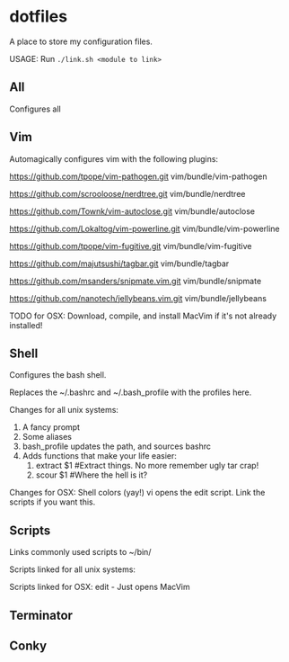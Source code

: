 dotfiles
========

A place to store my configuration files.

USAGE: Run `./link.sh <module to link>`

All
--------

Configures all 


Vim
--------

Automagically configures vim with the following plugins:

https://github.com/tpope/vim-pathogen.git vim/bundle/vim-pathogen

https://github.com/scrooloose/nerdtree.git vim/bundle/nerdtree

https://github.com/Townk/vim-autoclose.git vim/bundle/autoclose

https://github.com/Lokaltog/vim-powerline.git vim/bundle/vim-powerline

https://github.com/tpope/vim-fugitive.git vim/bundle/vim-fugitive

https://github.com/majutsushi/tagbar.git vim/bundle/tagbar

https://github.com/msanders/snipmate.vim.git vim/bundle/snipmate

https://github.com/nanotech/jellybeans.vim.git vim/bundle/jellybeans

TODO for OSX:
    Download, compile, and install MacVim if it's not already installed!


Shell
--------

Configures the bash shell.

Replaces the ~/.bashrc and ~/.bash_profile with the profiles here.

Changes for all unix systems:
   1. A fancy prompt
   2. Some aliases
   3. bash_profile updates the path, and sources bashrc
   4. Adds functions that make your life easier:
        1. extract $1 #Extract things. No more remember ugly tar crap!
        2. scour $1 #Where the hell is it? 

Changes for OSX:
    Shell colors (yay!)
    vi opens the edit script. Link the scripts if you want this.


Scripts
--------

Links commonly used scripts to ~/bin/

Scripts linked for all unix systems:

Scripts linked for OSX:
    edit    -   Just opens MacVim


Terminator
--------


Conky
--------
